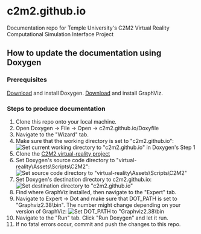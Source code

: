 # c2m2.github.io
Documentation repo for Temple University's C2M2 Virtual Reality Computational Simulation Interface Project

## How to update the documentation using Doxygen
### Prerequisites
[Download](https://www.doxygen.nl/download.html) and install Doxygen.
[Download](https://graphviz.org/download/) and install GraphViz.
### Steps to produce documentation
1. Clone this repo onto your local machine.
2. Open Doxygen -> File -> Open -> c2m2.github.io/Doxyfile
3. Navigate to the "Wizard" tab.
4. Make sure that the working directory is set to "c2m2.github.io":
![Set current working directory to "c2m2.github.io" in Doxygen's Step 1](https://github.com/c2m2/c2m2.github.io/media/working_directory)
5. Clone the [C2M2 virtual-reality project](https://github.com/c2m2/virtual-reality)
6. Set Doxygen's source code directory to "virtual-reality\Assets\Scripts\C2M2":
![Set source code directory to "virtual-reality\Assets\Scripts\C2M2"](https://github.com/c2m2/c2m2.github.io/media/source_directory)
7. Set Doxygen's destination directory to c2m2.github.io:
![Set destination directory to "c2m2.github.io"](https://github.com/c2m2/c2m2.github.io/media/destination_directory)
8. Find where GraphViz installed, then navigate to the "Expert" tab.
9. Navigate to Expert -> Dot and make sure that DOT_PATH is set to "Graphviz2.38\bin". The number might change depending on your version of GraphViz:
![Set DOT_PATH to "Graphviz2.38\bin](https://github.com/c2m2/c2m2.github.io/media/DOT_PATH)
9. Navigate to the "Run" tab. Click "Run Doxygen" and let it run.
10. If no fatal errors occur, commit and push the changes to this repo.
